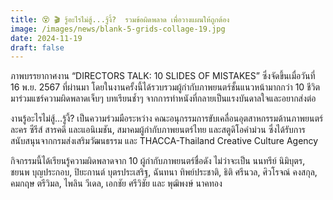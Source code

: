 ```yaml
---
title: 😵 🎬 รู้อะไรไม่สู้...รู้งี้?  รวมข้อผิดพลาด เพื่อวางแผนให้ถูกต้อง
image: /images/news/blank-5-grids-collage-19.jpg
date: 2024-11-19
draft: false
---
```

 ภาพบรรยากาศงาน “DIRECTORS TALK: 10 SLIDES OF MISTAKES”  ซึ่งจัดขึ้นเมื่อวันที่ 16 พ.ย. 2567 ที่ผ่านมา โดยในงานครั้งนี้ได้รวบรวมผู้กำกับภาพยนตร์ชั้นแนวหน้ามากกว่า 10 ชีวิต มาร่วมแชร์ความผิดพลาดเจ็บๆ บทเรียนช้ำๆ จากการทำหนังที่กลายเป็นแรงบันดาลใจและอยากส่งต่อ



งานรู้อะไรไม่สู้…รู้งี้? เป็นความร่วมมือระหว่าง คณะอนุกรรมการขับเคลื่อนอุตสาหกรรมด้านภาพยนตร์ ละคร ซีรีส์ สารคดี และแอนิเมชัน, สมาคมผู้กำกับภาพยนตร์ไทย และสตูดิโอคำม่วน ซึ่งได้รับการสนับสนุนจากกรมส่งเสริมวัฒนธรรม และ THACCA-Thailand Creative Culture Agency 



กิจกรรมนี้ได้เรียนรู้ความผิดพลาดจาก 10 ผู้กำกับภาพยนตร์ชื่อดัง ไม่ว่าจะเป็น นนทรีย์ นิมิบุตร, ชยนพ บุญประกอบ, ปิยะกานต์ บุตรประเสริฐ, ฉันทนา ทิพย์ประชาติ, ธิติ ศรีนวล, ศิวโรจณ์ คงสกุล, คมกฤษ ตรีวิมล, ไพลิน วีเดล, เอกชัย ศรีวิชัย และ พุฒิพงษ์ นาคทอง
